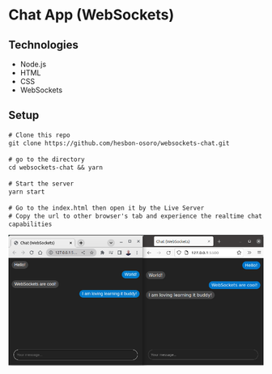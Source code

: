 # Chat App (WebSockets)

## Technologies

- Node.js
- HTML
- CSS
- WebSockets

## Setup

```code
# Clone this repo
git clone https://github.com/hesbon-osoro/websockets-chat.git

# go to the directory
cd websockets-chat && yarn

# Start the server
yarn start

# Go to the index.html then open it by the Live Server
# Copy the url to other browser's tab and experience the realtime chat capabilities
```

![WebSockets Chat](assets/websockets-chat.png)
